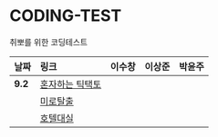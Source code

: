 # CODING-TEST
취뽀를 위한 코딩테스트




| 날짜 | 링크 | 이수창 | 이상준 | 박윤주 | 
| :----------|:----------|:----------| :----------| :----------|
| **9.2**| [혼자하는 틱택토](https://school.programmers.co.kr/learn/courses/30/lessons/160585)| | | |
| | [미로탈출](https://school.programmers.co.kr/learn/courses/30/lessons/159993) |  |  |  |
| | [호텔대실](https://school.programmers.co.kr/learn/courses/30/lessons/155651) |  |  |  |


